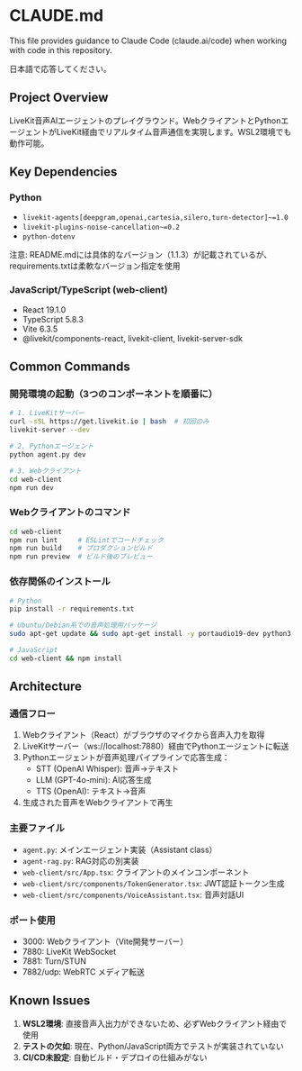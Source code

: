 # CLAUDE.md

This file provides guidance to Claude Code (claude.ai/code) when working with code in this repository.

日本語で応答してください。

## Project Overview

LiveKit音声AIエージェントのプレイグラウンド。WebクライアントとPythonエージェントがLiveKit経由でリアルタイム音声通信を実現します。WSL2環境でも動作可能。

## Key Dependencies

### Python
- `livekit-agents[deepgram,openai,cartesia,silero,turn-detector]~=1.0`
- `livekit-plugins-noise-cancellation~=0.2`
- `python-dotenv`

注意: README.mdには具体的なバージョン（1.1.3）が記載されているが、requirements.txtは柔軟なバージョン指定を使用

### JavaScript/TypeScript (web-client)
- React 19.1.0
- TypeScript 5.8.3
- Vite 6.3.5
- @livekit/components-react, livekit-client, livekit-server-sdk

## Common Commands

### 開発環境の起動（3つのコンポーネントを順番に）

```bash
# 1. LiveKitサーバー
curl -sSL https://get.livekit.io | bash  # 初回のみ
livekit-server --dev

# 2. Pythonエージェント
python agent.py dev

# 3. Webクライアント
cd web-client
npm run dev
```

### Webクライアントのコマンド

```bash
cd web-client
npm run lint     # ESLintでコードチェック
npm run build    # プロダクションビルド
npm run preview  # ビルド後のプレビュー
```

### 依存関係のインストール

```bash
# Python
pip install -r requirements.txt

# Ubuntu/Debian系での音声処理用パッケージ
sudo apt-get update && sudo apt-get install -y portaudio19-dev python3-pyaudio

# JavaScript
cd web-client && npm install
```

## Architecture

### 通信フロー
1. Webクライアント（React）がブラウザのマイクから音声入力を取得
2. LiveKitサーバー（ws://localhost:7880）経由でPythonエージェントに転送
3. Pythonエージェントが音声処理パイプラインで応答生成：
   - STT (OpenAI Whisper): 音声→テキスト
   - LLM (GPT-4o-mini): AI応答生成
   - TTS (OpenAI): テキスト→音声
4. 生成された音声をWebクライアントで再生

### 主要ファイル
- `agent.py`: メインエージェント実装（Assistant class）
- `agent-rag.py`: RAG対応の別実装
- `web-client/src/App.tsx`: クライアントのメインコンポーネント
- `web-client/src/components/TokenGenerator.tsx`: JWT認証トークン生成
- `web-client/src/components/VoiceAssistant.tsx`: 音声対話UI

### ポート使用
- 3000: Webクライアント（Vite開発サーバー）
- 7880: LiveKit WebSocket
- 7881: Turn/STUN
- 7882/udp: WebRTC メディア転送

## Known Issues

1. **WSL2環境**: 直接音声入出力ができないため、必ずWebクライアント経由で使用
2. **テストの欠如**: 現在、Python/JavaScript両方でテストが実装されていない
3. **CI/CD未設定**: 自動ビルド・デプロイの仕組みがない